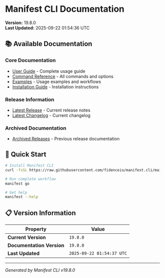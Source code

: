 # Manifest CLI Documentation

**Version:** 19.8.0  
**Last Updated:** 2025-09-22 01:54:36 UTC

## 📚 Available Documentation

### Core Documentation
- [User Guide](USER_GUIDE.md) - Complete usage guide
- [Command Reference](COMMAND_REFERENCE.md) - All commands and options
- [Examples](EXAMPLES.md) - Usage examples and workflows
- [Installation Guide](INSTALLATION.md) - Installation instructions

### Release Information
- [Latest Release](RELEASE_v19.8.0.md) - Current release notes
- [Latest Changelog](CHANGELOG_v19.8.0.md) - Current changelog

### Archived Documentation
- [Archived Releases](zArchive/) - Previous release documentation

## 🚀 Quick Start

```bash
# Install Manifest CLI
curl -fsSL https://raw.githubusercontent.com/fidenceio/manifest.cli/main/install-cli.sh | bash

# Run complete workflow
manifest go

# Get help
manifest --help
```

## 📋 Version Information

| Property | Value |
|----------|-------|
| **Current Version** | `19.8.0` |
| **Documentation Version** | `19.8.0` |
| **Last Updated** | `2025-09-22 01:54:37 UTC` |

---
*Generated by Manifest CLI v19.8.0*
